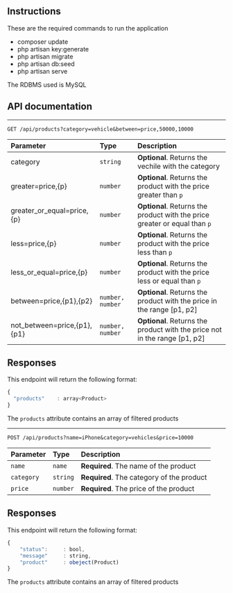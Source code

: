 ## Instructions

These are the required commands to run the application

-   composer update
-   php artisan key:generate
-   php artisan migrate
-   php artisan db:seed
-   php artisan serve

The RDBMS used is MySQL
## API documentation

---

```http
GET /api/products?category=vehicle&between=price,50000,10000
```

| Parameter                   | Type             | Description                                                                |
| :-------------------------- | :--------------- | :------------------------------------------------------------------------- |
| category                    | `string`         | **Optional**. Returns the vechile with the category                        |
| greater=price,{p}           | `number`         | **Optional**. Returns the product with the price greater than `p`          |
| greater_or_equal=price,{p}  | `number`         | **Optional**. Returns the product with the price greater or equal than `p` |
| less=price,{p}              | `number`         | **Optional**. Returns the product with the price less than `p`             |
| less_or_equal=price,{p}     | `number`         | **Optional**. Returns the product with the price less or equal than `p`    |
| between=price,{p1},{p2}     | `number, number` | **Optional**. Returns the product with the price in the range [p1, p2]     |
| not_between=price,{p1},{p1} | `number, number` | **Optional**. Returns the product with the price not in the range [p1, p2] |

## Responses

This endpoint will return the following format:

```javascript
{
  "products"    : array<Product>
}
```

The `products` attribute contains an array of filtered products


---

```http
POST /api/products?name=iPhone&category=vehicles&price=10000
```

| Parameter  | Type     | Description                               |
| :--------- | :------- | :---------------------------------------- |
| `name`     | `name`   | **Required**. The name of the product     |
| `category` | `string` | **Required**. The category of the product |
| `price`    | `number` | **Required**. The price of the product    |

## Responses

This endpoint will return the following format:

```javascript
{
    "status":     : bool,
    "message"     : string,
    "product"     : obeject(Product)
}
```

The `products` attribute contains an array of filtered products
